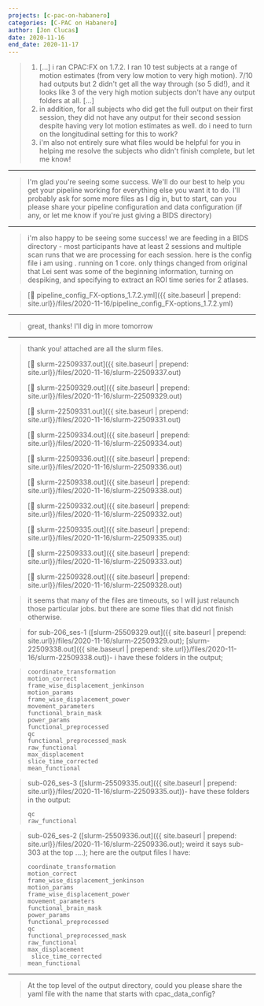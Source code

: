 ```yaml
---
projects: [c-pac-on-habanero]
categories: [C-PAC on Habanero]
author: [Jon Clucas]
date: 2020-11-16
end_date: 2020-11-17
---
```

> 1. […] i ran CPAC:FX on 1.7.2. I ran 10 test subjects at a range of motion estimates (from very low motion to very high motion).
> 7/10 had  outputs but 2 didn't get all the way through (so 5 did!), and it looks like 3 of the very high motion subjects don't have any output folders at all. […]
> 2. in addition, for all subjects who did get the full output on their first session, they did not have any output for their second session despite having very lot motion estimates as well. do i need to turn on the longitudinal setting for this to work?
> 3. i'm also not entirely sure what files would be helpful for you in helping me resolve the subjects who didn't finish complete, but let me know!

<!--more-->
---

> I'm glad you're seeing some success. We'll do our best to help you get your pipeline working for everything else you want it to do. I'll probably ask for some more files as I dig in, but to start, can you please share your pipeline configuration and data configuration (if any, or let me know if you're just giving a BIDS directory)

---
> i'm also happy to be seeing some success! we are feeding in a BIDS directory - most participants have at least 2 sessions and multiple scan runs that we are processing for each session.
here is the config file i am using . running on 1 core. only things changed from original that Lei sent was some of the beginning information, turning on despiking, and specifying to extract an ROI time series for 2 atlases.

> [📎 pipeline_config_FX-options_1.7.2.yml]({{ site.baseurl | prepend: site.url}}/files/2020-11-16/pipeline_config_FX-options_1.7.2.yml)

---
> great, thanks! I'll dig in more tomorrow

---
> thank you! attached are all the slurm files.
> 
> [📎 slurm-22509337.out]({{ site.baseurl | prepend: site.url}}/files/2020-11-16/slurm-22509337.out)
> 
> [📎 slurm-22509329.out]({{ site.baseurl | prepend: site.url}}/files/2020-11-16/slurm-22509329.out)
> 
> [📎 slurm-22509331.out]({{ site.baseurl | prepend: site.url}}/files/2020-11-16/slurm-22509331.out)
> 
> [📎 slurm-22509334.out]({{ site.baseurl | prepend: site.url}}/files/2020-11-16/slurm-22509334.out)
> 
> [📎 slurm-22509336.out]({{ site.baseurl | prepend: site.url}}/files/2020-11-16/slurm-22509336.out)
> 
> [📎 slurm-22509338.out]({{ site.baseurl | prepend: site.url}}/files/2020-11-16/slurm-22509338.out)
> 
> [📎 slurm-22509332.out]({{ site.baseurl | prepend: site.url}}/files/2020-11-16/slurm-22509332.out)
> 
> [📎 slurm-22509335.out]({{ site.baseurl | prepend: site.url}}/files/2020-11-16/slurm-22509335.out)
> 
> [📎 slurm-22509333.out]({{ site.baseurl | prepend: site.url}}/files/2020-11-16/slurm-22509333.out)
> 
> [📎 slurm-22509328.out]({{ site.baseurl | prepend: site.url}}/files/2020-11-16/slurm-22509328.out)

> it seems that many of the files are timeouts, so I will just relaunch those particular jobs. but there are some files that did not finish otherwise.

> for sub-206_ses-1 ([slurm-25509329.out]({{ site.baseurl | prepend: site.url}}/files/2020-11-16/slurm-22509329.out); [slurm-22509338.out]({{ site.baseurl | prepend: site.url}}/files/2020-11-16/slurm-22509338.out))- i have these folders in the output; 

>  ```
>  coordinate_transformation    
>  motion_correct
>  frame_wise_displacement_jenkinson 
>  motion_params
>  frame_wise_displacement_power   
>  movement_parameters
>  functional_brain_mask       
>  power_params
>  functional_preprocessed      
>  qc
>  functional_preprocessed_mask   
>  raw_functional
>  max_displacement         
>  slice_time_corrected
>  mean_functional
>  ```

> sub-026_ses-3 ([slurm-25509335.out]({{ site.baseurl | prepend: site.url}}/files/2020-11-16/slurm-22509335.out))- have these folders in the output:
> ```
> qc 
> raw_functional
> ```

> sub-026_ses-2 ([slurm-25509336.out]({{ site.baseurl | prepend: site.url}}/files/2020-11-16/slurm-22509336.out); weird it says sub-303 at the top ....); here are the output files I have:
> ```
> coordinate_transformation     
> motion_correct
> frame_wise_displacement_jenkinson 
> motion_params
> frame_wise_displacement_power   
> movement_parameters
> functional_brain_mask       
> power_params
> functional_preprocessed      
> qc
> functional_preprocessed_mask    
> raw_functional
> max_displacement         
>  slice_time_corrected
> mean_functional
> ```

---

> At the top level of the output directory, could you please share the yaml file with the name that starts with cpac_data_config?